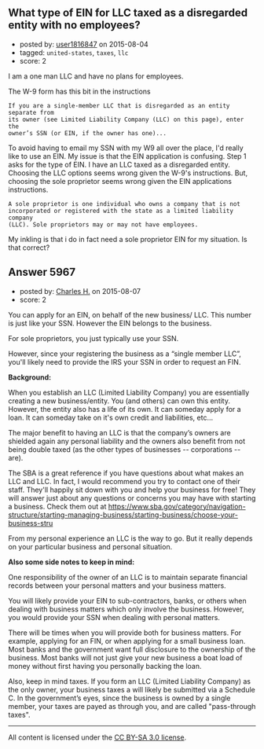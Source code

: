 ## What type of EIN for LLC taxed as a disregarded entity with no employees?

- posted by: [user1816847](https://stackexchange.com/users/2034016/user1816847) on 2015-08-04
- tagged: `united-states`, `taxes`, `llc`
- score: 2

I am a one man LLC and have no plans for employees.

The W-9 form has this bit in the instructions

    If you are a single-member LLC that is disregarded as an entity separate from
    its owner (see Limited Liability Company (LLC) on this page), enter the 
    owner’s SSN (or EIN, if the owner has one)...

To avoid having to email my SSN with my W9 all over the place, I'd really like to use an EIN.  My issue is that the EIN application is confusing.  Step 1 asks for the type of EIN.  I have an LLC taxed as a disregarded entity.  Choosing the LLC options seems wrong given the W-9's instructions.  But, choosing the sole proprietor seems wrong given the EIN applications instructions.

    A sole proprietor is one individual who owns a company that is not 
    incorporated or registered with the state as a limited liability company 
    (LLC). Sole proprietors may or may not have employees. 

My inkling is that i do in fact need a sole proprietor EIN for my situation.  Is that correct?



## Answer 5967

- posted by: [Charles H.](https://stackexchange.com/users/1712396/charles-h) on 2015-08-07
- score: 2

You can apply for an EIN, on behalf of the new business/ LLC.  This number is just like your SSN.  However the EIN belongs to the business.  

For sole proprietors, you just typically use your SSN.

However, since your registering the business as a “single member LLC”, you'll likely need to provide the IRS your SSN in order to request an FIN. 

**Background:**

When you establish an LLC (Limited Liability Company) you are essentially creating a new business/entity.  You (and others) can own this entity.  However, the entity also has a life of its own.  It can someday apply for a loan.  It can someday take on it's own credit and liabilities, etc…  

The major benefit to having an LLC is that the company’s owners are shielded again any personal liability and the owners also benefit from not being double taxed (as the other types of businesses -- corporations -- are).

The SBA is a great reference if you have questions about what makes an LLC and LLC.  In fact, I would recommend you try to contact one of their staff. They'll happily sit down with you and help your business for free!  They will answer just about any questions or concerns you may have with starting a business.  Check them out at  https://www.sba.gov/category/navigation-structure/starting-managing-business/starting-business/choose-your-business-stru  

From my personal experience an LLC is the way to go.  But it really depends on your particular business and personal situation. 

**Also some side notes to keep in mind:**

One responsibility of the owner of an LLC is to maintain separate financial records between your personal matters and your business matters.

You will likely provide your EIN to sub-contractors, banks, or others when dealing with business matters which only involve the business.  However, you would provide your SSN when dealing with personal matters.  

There will be times when you will provide both for business matters.  For example, applying for an FIN, or when applying for a small business loan.  Most banks and the government want full disclosure to the ownership of the business.  Most banks will not just give your new business a boat load of money without first having you personally backing the loan.

Also, keep in mind taxes.  If you form an LLC (Limited Liability Company) as the only owner, your business taxes a will likely be submitted via a Schedule C.  In the government’s eyes, since the business is owned by a single member, your taxes are payed as through you, and are called "pass-through taxes".




---

All content is licensed under the [CC BY-SA 3.0 license](https://creativecommons.org/licenses/by-sa/3.0/).
